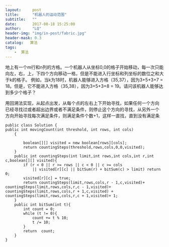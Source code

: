 ```yaml
---
layout:     post
title:      "机器人的运动范围"
subtitle:   ""
date:       2017-08-18 15:25:00
author:     "LQ"
header-img: "img/in-post/fabric.jpg"
header-mask: 0.3
catalog:   算法
tags:
    -  算法
---
```

地上有一个m行和n列的方格。一个机器人从坐标0,0的格子开始移动，每一次只能向左，右，上，下四个方向移动一格，但是不能进入行坐标和列坐标的数位之和大于k的格子。 例如，当k为18时，机器人能够进入方格（35,37），因为3+5+3+7 = 18。但是，它不能进入方格（35,38），因为3+5+3+8 = 19。请问该机器人能够达到多少个格子？

用回溯法实现，从起点出发，从每个点的左右上下开始寻找，如果任何一个方向
已经寻找过或者超出边界或者不满足条件，则停止这个方向的寻找，从另外一个
方向开始寻找每次满足条件，则满足条件个数+1，这样一直找，直到没有满足条

```
public class Solution {
public int movingCount(int threshold, int rows, int cols)
    {

		boolean[][] visited = new boolean[rows][cols];
        return countingSteps(threshold,rows,cols,0,0,visited);
    }
    public int countingSteps(int limit,int rows,int cols,int r,int c,boolean[][] visited){
        if (r < 0 || r >= rows || c < 0 || c >= cols
            || visited[r][c] || bitSum(r) + bitSum(c) > limit) return 0;
        visited[r][c] = true;
        return countingSteps(limit,rows,cols,r - 1,c,visited)+ countingSteps(limit,rows,cols,r,c - 1,visited)+ countingSteps(limit,rows,cols,r + 1,c,visited) + countingSteps(limit,rows,cols,r,c + 1,visited)+ 1;
    }
    public int bitSum(int t){
        int count = 0;
        while (t != 0){
            count += t % 10;
            t /= 10;
        }
        return  count;
    }
}
```
